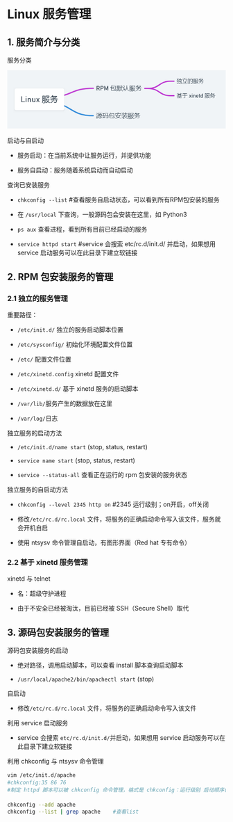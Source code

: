 # Linux 服务管理

## 1. 服务简介与分类

服务分类

![Linux 服务](img/服务.png)

启动与自启动

- 服务启动：在当前系统中让服务运行，并提供功能

- 服务自启动：服务随着系统启动而自动启动

查询已安装服务

- `chkconfig --list`    #查看服务自启动状态，可以看到所有RPM包安装的服务

- 在 `/usr/local` 下查询，一般源码包会安装在这里，如 Python3

- `ps aux` 查看进程，看到所有目前已经启动的服务

- `service httpd start`     #service 会搜索 etc/rc.d/init.d/ 并启动，如果想用 service 启动服务可以在此目录下建立软链接

## 2. RPM 包安装服务的管理

### 2.1 独立的服务管理

重要路径：

- `/etc/init.d/` 独立的服务启动脚本位置

- `/etc/sysconfig/` 初始化环境配置文件位置

- `/etc/` 配置文件位置

- `/etc/xinetd.config` xinetd 配置文件

- `/etc/xinetd.d/` 基于 xinetd 服务的启动脚本

- `/var/lib/`服务产生的数据放在这里

- `/var/log/`日志

独立服务的启动方法

- `/etc/init.d/name start` (stop, status, restart)

- `service name start` (stop, status, restart)

- `service --status-all` 查看正在运行的 rpm 包安装的服务状态

独立服务的自启动方法

- `chkconfig --level 2345 http on`     #2345 运行级别；on开启，off关闭

- 修改`/etc/rc.d/rc.local` 文件，将服务的正确启动命令写入该文件，服务就会开机自启

- 使用 ntsysv 命令管理自启动，有图形界面（Red hat 专有命令）

### 2.2 基于 xinetd 服务管理

xinetd 与 telnet

- 名：超级守护进程

- 由于不安全已经被淘汰，目前已经被 SSH（Secure Shell）取代

## 3. 源码包安装服务的管理

源码包安装服务的启动

- 绝对路径，调用启动脚本，可以查看 install 脚本查询启动脚本

- `/usr/local/apache2/bin/apachectl start` (stop)

自启动

- 修改`/etc/rc.d/rc.local` 文件，将服务的正确启动命令写入该文件

利用 service 启动服务

- service 会搜索 `etc/rc.d/init.d/`并启动，如果想用 service 启动服务可以在此目录下建立软链接

利用 chkconfig 与 ntsysv 命令管理

```bash
vim /etc/init.d/apache
#chkconfig:35 86 76
#制定 httpd 脚本可以被 chkconfig 命令管理，格式是 chkconfig：运行级别 启动顺序(不能与系统现有顺序重复) 关闭顺序(不能与系统现有顺序重复)

chkconfig --add apache
chkconfig --list | grep apache    #查看list
```
